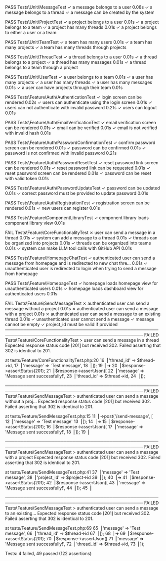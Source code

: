    PASS  Tests\Unit\MessageTest
  ✓ a message belongs to a user                                                             0.08s
  ✓ a message belongs to a thread
  ✓ a message can be created by the system

   PASS  Tests\Unit\ProjectTest
  ✓ a project belongs to a user                                                             0.01s
  ✓ a project belongs to a team
  ✓ a project has many threads                                                              0.01s
  ✓ a project belongs to either a user or a team

   PASS  Tests\Unit\TeamTest
  ✓ a team has many users                                                                   0.01s
  ✓ a team has many projects
  ✓ a team has many threads through projects

   PASS  Tests\Unit\ThreadTest
  ✓ a thread belongs to a user                                                              0.01s
  ✓ a thread belongs to a project
  ✓ a thread has many messages                                                              0.01s
  ✓ a thread belongs to a team through a project

   PASS  Tests\Unit\UserTest
  ✓ a user belongs to a team                                                                0.01s
  ✓ a user has many projects
  ✓ a user has many threads
  ✓ a user has many messages                                                                0.01s
  ✓ a user can have projects through their team                                             0.01s

   PASS  Tests\Feature\Auth\AuthenticationTest
  ✓ login screen can be rendered                                                            0.02s
  ✓ users can authenticate using the login screen                                           0.01s
  ✓ users can not authenticate with invalid password                                        0.21s
  ✓ users can logout                                                                        0.01s

   PASS  Tests\Feature\Auth\EmailVerificationTest
  ✓ email verification screen can be rendered                                               0.01s
  ✓ email can be verified                                                                   0.01s
  ✓ email is not verified with invalid hash                                                 0.01s

   PASS  Tests\Feature\Auth\PasswordConfirmationTest
  ✓ confirm password screen can be rendered                                                 0.01s
  ✓ password can be confirmed                                                               0.01s
  ✓ password is not confirmed with invalid password                                         0.21s

   PASS  Tests\Feature\Auth\PasswordResetTest
  ✓ reset password link screen can be rendered                                              0.01s
  ✓ reset password link can be requested                                                    0.01s
  ✓ reset password screen can be rendered                                                   0.01s
  ✓ password can be reset with valid token                                                  0.01s

   PASS  Tests\Feature\Auth\PasswordUpdateTest
  ✓ password can be updated                                                                 0.01s
  ✓ correct password must be provided to update password                                    0.01s

   PASS  Tests\Feature\Auth\RegistrationTest
  ✓ registration screen can be rendered                                                     0.01s
  ✓ new users can register                                                                  0.01s

   PASS  Tests\Feature\ComponentLibraryTest
  ✓ component library loads component library view                                          0.01s

   FAIL  Tests\Feature\CoreFunctionalityTest
  ⨯ user can send a message in a thread                                                     0.01s
  ✓ system can add a message to a thread                                                    0.01s
  ✓ threads can be organized into projects                                                  0.01s
  ✓ threads can be organized into teams                                                     0.01s
  ✓ system can make LLM tool calls with GitHub API                                          0.01s

   PASS  Tests\Feature\HomepageChatTest
  ✓ authenticated user can send a message from homepage and is redirected to new chat thre… 0.01s
  ✓ unauthenticated user is redirected to login when trying to send a message from homepage

   PASS  Tests\Feature\HomepageTest
  ✓ homepage loads homepage view for unauthenticated users                                  0.01s
  ✓ homepage loads dashboard view for authenticated users                                   0.01s

   FAIL  Tests\Feature\SendMessageTest
  ⨯ authenticated user can send a message without a project                                 0.01s
  ⨯ authenticated user can send a message with a project                                    0.01s
  ⨯ authenticated user can send a message to an existing thread                             0.01s
  ✓ unauthenticated user cannot send a message
  ✓ message cannot be empty
  ✓ project_id must be valid if provided
  ───────────────────────────────────────────────────────────────────────────────────────────────
   FAILED  Tests\Feature\CoreFunctionalityTest > user can send a message in a thread
  Expected response status code [201] but received 302.
Failed asserting that 302 is identical to 201.

  at tests/Feature/CoreFunctionalityTest.php:20
     16▕         'thread_id' => $thread->id,
     17▕         'message' => 'Test message',
     18▕     ]);
     19▕
  ➜  20▕     $response->assertStatus(201);
     21▕     $response->assertJson([
     22▕         'message' => 'Message sent successfully!',
     23▕         'thread_id' => $thread->id,
     24▕     ]);

  ───────────────────────────────────────────────────────────────────────────────────────────────
   FAILED  Tests\Feature\SendMessageTest > authenticated user can send a message without a proj…
  Expected response status code [201] but received 302.
Failed asserting that 302 is identical to 201.

  at tests/Feature/SendMessageTest.php:15
     11▕         ->post('/send-message', [
     12▕             'message' => 'Test message'
     13▕         ]);
     14▕
  ➜  15▕     $response->assertStatus(201);
     16▕     $response->assertJson([
     17▕         'message' => 'Message sent successfully!',
     18▕     ]);
     19▕

  ───────────────────────────────────────────────────────────────────────────────────────────────
   FAILED  Tests\Feature\SendMessageTest > authenticated user can send a message with a project
  Expected response status code [201] but received 302.
Failed asserting that 302 is identical to 201.

  at tests/Feature/SendMessageTest.php:41
     37▕             'message' => 'Test message',
     38▕             'project_id' => $project->id
     39▕         ]);
     40▕
  ➜  41▕     $response->assertStatus(201);
     42▕     $response->assertJson([
     43▕         'message' => 'Message sent successfully!',
     44▕     ]);
     45▕

  ───────────────────────────────────────────────────────────────────────────────────────────────
   FAILED  Tests\Feature\SendMessageTest > authenticated user can send a message to an existing…
  Expected response status code [201] but received 302.
Failed asserting that 302 is identical to 201.

  at tests/Feature/SendMessageTest.php:69
     65▕             'message' => 'Test message',
     66▕             'thread_id' => $thread->id
     67▕         ]);
     68▕
  ➜  69▕     $response->assertStatus(201);
     70▕     $response->assertJson([
     71▕         'message' => 'Message sent successfully!',
     72▕         'thread_id' => $thread->id,
     73▕     ]);


  Tests:    4 failed, 49 passed (122 assertions)
